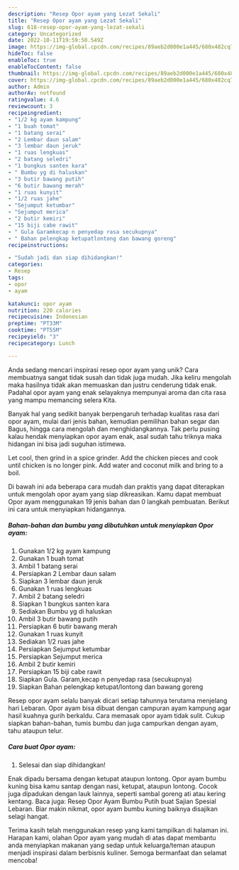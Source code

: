 ```yaml
---
description: "Resep Opor ayam yang Lezat Sekali"
title: "Resep Opor ayam yang Lezat Sekali"
slug: 618-resep-opor-ayam-yang-lezat-sekali
category: Uncategorized
date: 2022-10-11T19:59:50.549Z
image: https://img-global.cpcdn.com/recipes/89aeb2d000e1a445/680x482cq70/opor-ayam-foto-resep-utama.jpg
hideToc: false
enableToc: true
enableTocContent: false
thumbnail: https://img-global.cpcdn.com/recipes/89aeb2d000e1a445/680x482cq70/opor-ayam-foto-resep-utama.jpg
cover: https://img-global.cpcdn.com/recipes/89aeb2d000e1a445/680x482cq70/opor-ayam-foto-resep-utama.jpg
author: Admin
authorAv: notfound
ratingvalue: 4.6
reviewcount: 3
recipeingredient:
- "1/2 kg ayam kampung"
- "1 buah tomat"
- "1 batang serai"
- "2 Lembar daun salam"
- "3 lembar daun jeruk"
- "1 ruas lengkuas"
- "2 batang seledri"
- "1 bungkus santen kara"
- " Bumbu yg di haluskan"
- "3 butir bawang putih"
- "6 butir bawang merah"
- "1 ruas kunyit"
- "1/2 ruas jahe"
- "Sejumput ketumbar"
- "Sejumput merica"
- "2 butir kemiri"
- "15 biji cabe rawit"
- " Gula Garamkecap n penyedap rasa secukupnya"
- " Bahan pelengkap ketupatlontong dan bawang goreng"
recipeinstructions:

- "Sudah jadi dan siap dihidangkan!"
categories:
- Resep
tags:
- opor
- ayam

katakunci: opor ayam 
nutrition: 220 calories
recipecuisine: Indonesian
preptime: "PT33M"
cooktime: "PT55M"
recipeyield: "3"
recipecategory: Lunch

---
```





Anda sedang mencari inspirasi resep opor ayam yang unik? Cara membuatnya sangat tidak susah dan tidak juga mudah. Jika keliru mengolah maka hasilnya tidak akan memuaskan dan justru cenderung tidak enak. Padahal opor ayam yang enak selayaknya mempunyai aroma dan cita rasa yang mampu memancing selera Kita.





Banyak hal yang sedikit banyak berpengaruh terhadap kualitas rasa dari opor ayam, mulai dari jenis bahan, kemudian pemilihan bahan segar dan Bagus, hingga cara mengolah dan menghidangkannya. Tak perlu pusing kalau hendak menyiapkan opor ayam enak,      asal sudah tahu triknya maka hidangan ini bisa jadi suguhan istimewa.














Let cool, then grind in a spice grinder. Add the chicken pieces and cook until chicken is no longer pink. Add water and coconut milk and bring to a boil.






Di bawah ini ada beberapa cara mudah dan praktis yang dapat diterapkan untuk mengolah opor ayam yang siap dikreasikan. Kamu dapat membuat Opor ayam menggunakan 19 jenis bahan dan 0 langkah pembuatan. Berikut ini cara untuk menyiapkan hidangannya.

<!--inarticleads1-->

##### Bahan-bahan dan bumbu yang dibutuhkan untuk menyiapkan Opor ayam:

1. Gunakan 1/2 kg ayam kampung
1. Gunakan 1 buah tomat
1. Ambil 1 batang serai
1. Persiapkan 2 Lembar daun salam
1. Siapkan 3 lembar daun jeruk
1. Gunakan 1 ruas lengkuas
1. Ambil 2 batang seledri
1. Siapkan 1 bungkus santen kara
1. Sediakan  Bumbu yg di haluskan
1. Ambil 3 butir bawang putih
1. Persiapkan 6 butir bawang merah
1. Gunakan 1 ruas kunyit
1. Sediakan 1/2 ruas jahe
1. Persiapkan Sejumput ketumbar
1. Persiapkan Sejumput merica
1. Ambil 2 butir kemiri
1. Persiapkan 15 biji cabe rawit
1. Siapkan  Gula. Garam,kecap n penyedap rasa (secukupnya)
1. Siapkan  Bahan pelengkap ketupat/lontong dan bawang goreng


Resep opor ayam selalu banyak dicari setiap tahunnya terutama menjelang hari Lebaran. Opor ayam bisa dibuat dengan campuran ayam kampung agar hasil kuahnya gurih berkaldu. Cara memasak opor ayam tidak sulit. Cukup siapkan bahan-bahan, tumis bumbu dan juga campurkan dengan ayam, tahu ataupun telur. 

<!--inarticleads2-->

##### Cara buat Opor ayam:


1. Selesai dan siap dihidangkan!

Enak dipadu bersama dengan ketupat ataupun lontong. Opor ayam bumbu kuning bisa kamu santap dengan nasi, ketupat, ataupun lontong. Cocok juga dipadukan dengan lauk lainnya, seperti sambal goreng ati atau kering kentang. Baca juga: Resep Opor Ayam Bumbu Putih buat Sajian Spesial Lebaran. Biar makin nikmat, opor ayam bumbu kuning baiknya disajikan selagi hangat. 

Terima kasih telah menggunakan resep yang kami tampilkan di halaman ini. Harapan kami, olahan Opor ayam yang mudah di atas dapat membantu anda menyiapkan makanan yang sedap untuk keluarga/teman ataupun menjadi inspirasi dalam berbisnis kuliner. Semoga bermanfaat dan selamat mencoba!
